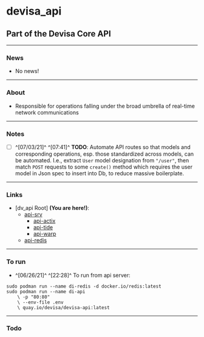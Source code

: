 # devisa_api
## Part of the Devisa Core API

---
### News
- No news!


---
### About
- Responsible for operations falling under the broad umbrella of real-time network communications


---
### Notes
- [ ] ^[07/03/21]^ ^[07:41]^ **TODO**: Automate API routes so that models and corresponding operations, esp. those standardized across models, can be automated. I.e., extract `User` model designation from `"/user"`, then match `POST` requests to some `create()` method which requires the user model in Json spec to insert into Db, to reduce massive boilerplate.


---
### Links
- [dv_api Root] **(You are here!)**:
    - [api-srv](api-srv/README.md)
        - [api-actix](api-srv/api-actix/README.md)
        - [api-tide](api-srv/api-tide/README.md)
        - [api-warp](api-srv/api-warp/README.md)
    - [api-redis](api-redis/README.md)

---
### To run
- ^[06/26/21]^ ^[22:28]^ To run from api server:
```
sudo podman run --name di-redis -d docker.io/redis:latest
sudo podman run --name di-api
    \ -p "80:80"
    \ --env-file .env
    \ quay.io/devisa/devisa-api:latest
```


---
### Todo
